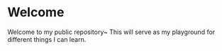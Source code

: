 # Welcome
Welcome to my public repository~
This will serve as my playground for different things I can learn.
